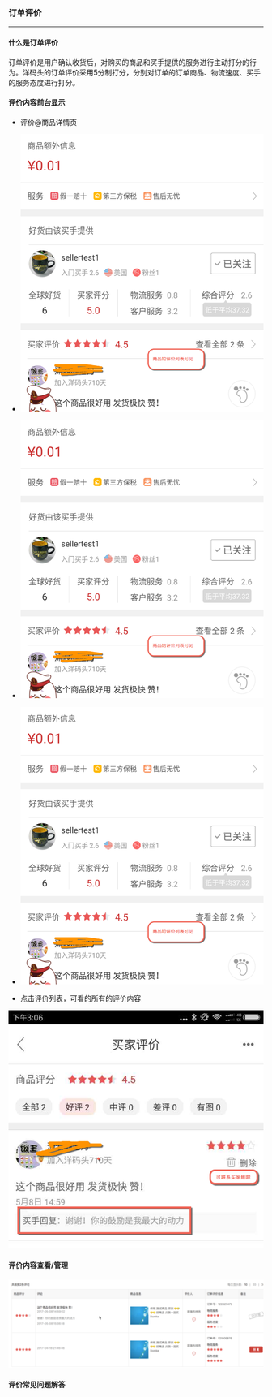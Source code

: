 ### 订单评价

---

#### 什么是订单评价

订单评价是用户确认收货后，对购买的商品和买手提供的服务进行主动打分的行为。洋码头的订单评价采用5分制打分，分别对订单的订单商品、物流速度、买手的服务态度进行打分。

#### 评价内容前台显示

* 评价@商品详情页

* ![](/order-management/images/orderrate2.png)

* ![](/order-management/images/orderrate2.png)

* ![](/order-management/images/orderrate2.png)

* 点击评价列表，可看的所有的评价内容

![](/order-management/images/orderrate3.png)

#### 评价内容查看/管理

![](/order-management/images/orderrate4.png)

#### 评价常见问题解答



